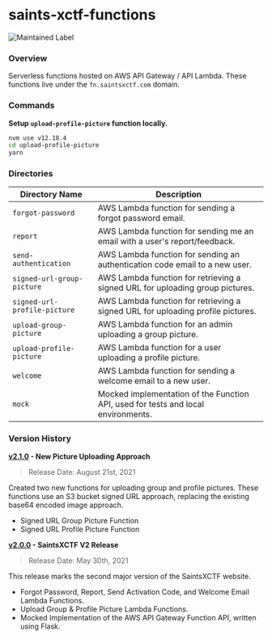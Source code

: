 # saints-xctf-functions

![Maintained Label](https://img.shields.io/badge/Maintained-Yes-brightgreen?style=for-the-badge)

### Overview

Serverless functions hosted on AWS API Gateway / API Lambda.  These functions live under the `fn.saintsxctf.com` domain.

### Commands

**Setup `upload-profile-picture` function locally.**

```bash
nvm use v12.18.4
cd upload-profile-picture
yarn
```

### Directories

| Directory Name               | Description                                                                       |
|------------------------------|-----------------------------------------------------------------------------------|
| `forgot-password`            | AWS Lambda function for sending a forgot password email.                          |
| `report`                     | AWS Lambda function for sending me an email with a user's report/feedback.        |
| `send-authentication`        | AWS Lambda function for sending an authentication code email to a new user.       |
| `signed-url-group-picture`   | AWS Lambda function for retrieving a signed URL for uploading group pictures.     |
| `signed-url-profile-picture` | AWS Lambda function for retrieving a signed URL for uploading profile pictures.   |
| `upload-group-picture`       | AWS Lambda function for an admin uploading a group picture.                       |
| `upload-profile-picture`     | AWS Lambda function for a user uploading a profile picture.                       |
| `welcome`                    | AWS Lambda function for sending a welcome email to a new user.                    |
| `mock`                       | Mocked implementation of the Function API, used for tests and local environments. |

### Version History

**[v2.1.0](https://github.com/AJarombek/saints-xctf-functions/tree/v2.1.0) - New Picture Uploading Approach**

> Release Date: August 21st, 2021

Created two new functions for uploading group and profile pictures.  These functions use an S3 bucket signed URL 
approach, replacing the existing base64 encoded image approach. 

* Signed URL Group Picture Function
* Signed URL Profile Picture Function

**[v2.0.0](https://github.com/AJarombek/saints-xctf-functions/tree/v2.0.0) - SaintsXCTF V2 Release**

> Release Date: May 30th, 2021

This release marks the second major version of the SaintsXCTF website.

* Forgot Password, Report, Send Activation Code, and Welcome Email Lambda Functions.
* Upload Group & Profile Picture Lambda Functions.
* Mocked Implementation of the AWS API Gateway Function API, written using Flask.
